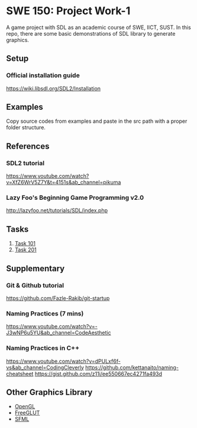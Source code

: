 # SWE 150: Project Work-1

A game project with SDL as an academic course of SWE, IICT, SUST. In this repo, there are some basic demonstrations of SDL library to generate graphics.

## Setup

### Official installation guide

<https://wiki.libsdl.org/SDL2/Installation>

## Examples

Copy source codes from examples and paste in the src path with a proper folder structure.

## References

### SDL2 tutorial

<https://www.youtube.com/watch?v=XfZ6WrV5Z7Y&t=4151s&ab_channel=pikuma>

### Lazy Foo's Beginning Game Programming v2.0

<http://lazyfoo.net/tutorials/SDL/index.php>

## Tasks

1. [Task 101](TASK101.md)
1. [Task 201](TASK201.md)

## Supplementary

### Git & Github tutorial

<https://github.com/Fazle-Rakib/git-startup>

### Naming Practices (7 mins)

<https://www.youtube.com/watch?v=-J3wNP6u5YU&ab_channel=CodeAesthetic>

### Naming Practices in C++

<https://www.youtube.com/watch?v=dPULxf6f-vs&ab_channel=CodingCleverly>
<https://github.com/kettanaito/naming-cheatsheet>
<https://gist.github.com/z11i/ee550667ec4271fa493d>

## Other Graphics Library

- [OpenGL](https://www.opengl.org/)
- [FreeGLUT](https://freeglut.sourceforge.net/)
- [SFML](https://www.sfml-dev.org/)

